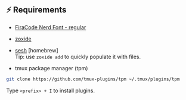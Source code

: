 ## ⚡️ Requirements

- [FiraCode Nerd Font - regular](https://github.com/ryanoasis/nerd-fonts/releases/download/v3.3.0/FiraCode.zip)
- [zoxide](https://github.com/ajeetdsouza/zoxide?tab=readme-ov-file#installation)

- [sesh](https://github.com/joshmedeski/sesh?tab=readme-ov-file#how-to-install) [homebrew]  
  Tip: use `zoxide add` to quickly populate it with files.

- tmux package manager (tpm)

```sh
git clone https://github.com/tmux-plugins/tpm ~/.tmux/plugins/tpm
```

Type `<prefix> + I` to install plugins.
